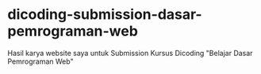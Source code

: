 # dicoding-submission-dasar-pemrograman-web
Hasil karya website saya untuk Submission Kursus Dicoding "Belajar Dasar Pemrograman Web"
